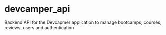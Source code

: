 # devcamper_api
Backend API for the Devcapmer application to manage bootcamps, courses, reviews, users and authentication
